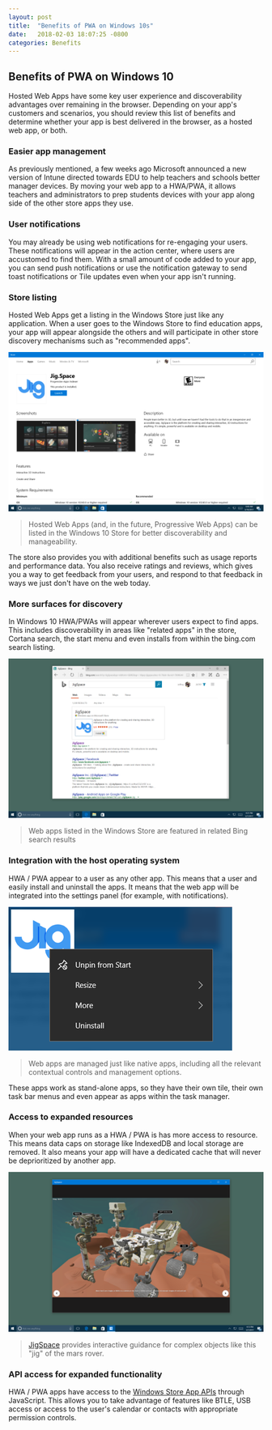 ```yaml
---
layout: post
title:  "Benefits of PWA on Windows 10s"
date:   2018-02-03 18:07:25 -0800
categories: Benefits
---
```



## Benefits of PWA on Windows 10

Hosted Web Apps have some key user experience and discoverability advantages over remaining in the browser. Depending on your app's customers and scenarios, you should review this list of benefits and determine whether your app is best delivered in the browser, as a hosted web app, or both.

### Easier app management

As previously mentioned, a few weeks ago Microsoft announced a new version of Intune directed towards EDU to help teachers and schools better manager devices. By moving your web app to a HWA/PWA, it allows teachers and administrators to prep students devices with your app along side of the other store apps they use.

### User notifications

You may already be using web notifications for re-engaging your users. These notifications will appear in the action center, where users are accustomed to find them. With a small amount of code added to your app, you can send push notifications or use the notification gateway to send toast notifications or Tile updates even when your app isn't running.

### Store listing

Hosted Web Apps get a listing in the Windows Store just like any application. When a user goes to the Windows Store to find education apps, your app will appear alongside the others and will participate in other store discovery mechanisms such as "recommended apps".

![jigspace hosted web app](/assets/jig-2-1024x640.png)
> Hosted Web Apps (and, in the future, Progressive Web Apps) can be listed in the Windows 10 Store for better discoverability and manageability.

The store also provides you with additional benefits such as usage reports and performance data. You also receive ratings and reviews, which gives you a way to get feedback from your users, and respond to that feedback in ways we just don't have on the web today.

### More surfaces for discovery

In Windows 10 HWA/PWAs will appear wherever users expect to find apps. This includes discoverability in areas like "related apps" in the store, Cortana search, the start menu and even installs from within the bing.com search listing.

![bing listing of pwa](/assets/jig-3-1024x640.png)
> Web apps listed in the Windows Store are featured in related Bing search results

### Integration with the host operating system

HWA / PWA appear to a user as any other app. This means that a user and easily install and uninstall the apps. It means that the web app will be integrated into the settings panel (for example, with notifications).

![uninstall a pwa](/assets/jig-4.png)
> Web apps are managed just like native apps, including all the relevant contextual controls and management options.

These apps work as stand-alone apps, so they have their own tile, their own task bar menus and even appear as apps within the task manager.

### Access to expanded resources

When your web app runs as a HWA / PWA is has more access to resource. This means data caps on storage like IndexedDB and local storage are removed. It also means your app will have a dedicated cache that will never be deprioritized by another app.

![jig space pwa app](/assets/jig-5.png)
> [JigSpace](https://jig.space/) provides interactive guidance for complex objects like this "jig" of the mars rover.

### API access for expanded functionality

HWA / PWA apps have access to the [Windows Store App APIs](https://docs.microsoft.com/en-us/uwp/api/) through JavaScript. This allows you to take advantage of features like BTLE, USB access or access to the user's calendar or contacts with appropriate permission controls.
